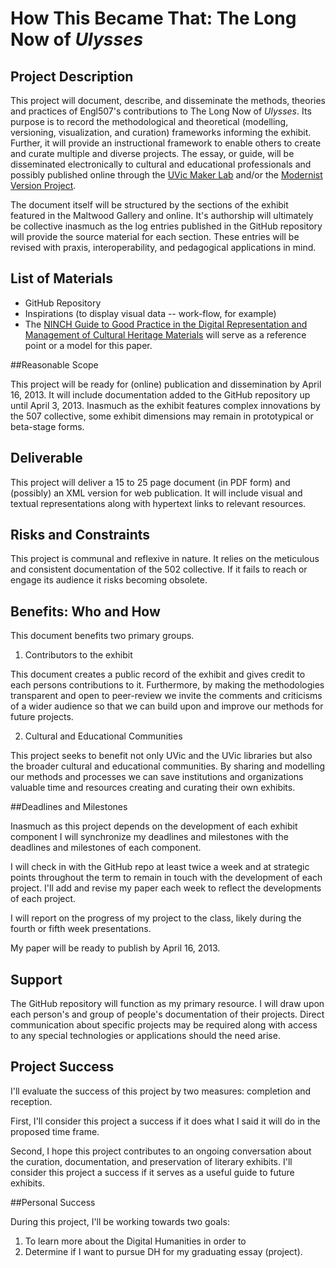 # How This Became That: The Long Now of *Ulysses*

## Project Description

This project will document, describe, and disseminate the methods, theories and practices
of Engl507's contributions to The Long Now of *Ulysses*. Its purpose is to record the
methodological and theoretical (modelling, versioning, visualization, and curation)
frameworks informing the exhibit. Further, it will provide an instructional framework to
enable others to create and curate multiple and diverse projects. The essay, or guide,
will be disseminated electronically to cultural and educational professionals and possibly
published online through the [UVic Maker Lab](http://www.jenterysayers.com/) and/or the
[Modernist Version Project](http://web.uvic.ca/~mvp1922/).

The document itself will be structured by the sections of the exhibit featured in the
Maltwood Gallery and online. It's authorship will ultimately be collective inasmuch as the 
log entries published in the GitHub repository will provide the source material for each 
section. These entries will be revised with praxis, interoperability, and pedagogical 
applications in mind.

## List of Materials

* GitHub Repository 
* Inspirations (to display visual data -- work-flow, for example) 
* The [NINCH Guide to Good Practice in the Digital Representation and Management
of Cultural Heritage
Materials](http://www.nyu.edu/its/pubs/pdfs/NINCH_Guide_to_Good_Practice.pdf) will serve
as a reference point or a model for this paper.

##Reasonable Scope

This project will be ready for (online) publication and dissemination by April 16, 2013.
It will include documentation added to the GitHub repository up until April
3, 2013. Inasmuch as the exhibit features complex innovations by the 507 collective, some
exhibit dimensions may remain in prototypical or beta-stage forms.

## Deliverable

This project will deliver a 15 to 25 page document (in PDF form) and (possibly) an XML
version for web publication. It will include visual and textual representations along with
hypertext links to relevant resources.

## Risks and Constraints

This project is communal and reflexive in nature. It relies on the meticulous and
consistent documentation of the 502 collective. If it fails to reach or engage its 
audience it risks becoming obsolete.

## Benefits: Who and How

This document benefits two primary groups.

1. Contributors to the exhibit

This document creates a public record of the exhibit and gives credit to each persons
contributions to it. Furthermore, by making the methodologies transparent and open to
peer-review we invite the comments and criticisms of a wider audience so that we can build
upon and improve our methods for future projects.

2. Cultural and Educational Communities

This project seeks to benefit not only UVic and the UVic libraries but also the broader
cultural and educational communities. By sharing and modelling our methods and processes
we can save institutions and organizations valuable time and resources creating and
curating their own exhibits.

##Deadlines and Milestones

Inasmuch as this project depends on the development of each exhibit component I will
synchronize my deadlines and milestones with the deadlines and milestones of each
component.

I will check in with the GitHub repo at least twice a week and at strategic points
throughout the term to remain in touch with the development of each project. I'll add and
revise my paper each week to reflect the developments of each project.

I will report on the progress of my project to the class, likely during the fourth or
fifth week presentations.

My paper will be ready to publish by April 16, 2013.

## Support

The GitHub repository will function as my primary resource. I will draw upon each person's
and group of people's documentation of their projects. Direct communication about specific
projects may be required along with access to any special technologies or applications
should the need arise.

## Project Success

I'll evaluate the success of this project by two measures: completion and reception.

First, I'll consider this project a success if it does what I said it will do in the
proposed time frame.

Second, I hope this project contributes to an ongoing conversation about the curation,
documentation, and preservation of literary exhibits. I'll consider this project a success
if it serves as a useful guide to future exhibits.

##Personal Success

During this project, I'll be working towards two goals:

1. To learn more about the Digital Humanities in order to 
2. Determine if I want to pursue DH for my graduating essay (project).

